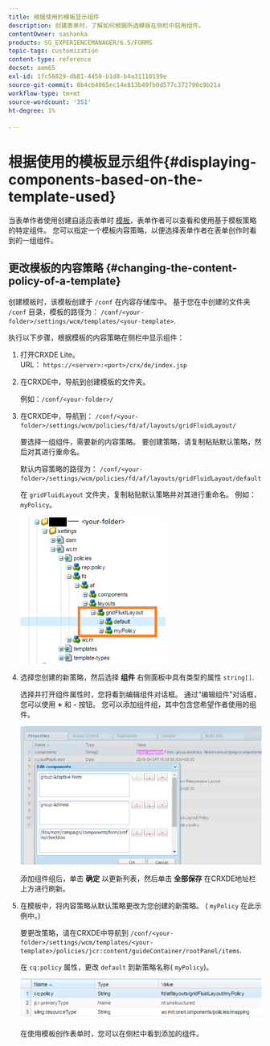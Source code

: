```yaml
---
title: 根据使用的模板显示组件
description: 创建表单时，了解如何根据所选模板在侧栏中启用组件。
contentOwner: sashanka
products: SG_EXPERIENCEMANAGER/6.5/FORMS
topic-tags: customization
content-type: reference
docset: aem65
exl-id: 1fc56829-db81-4450-b1d8-b4a31110199e
source-git-commit: 8b4cb4065ec14e813b49fb0d577c372790c9b21a
workflow-type: tm+mt
source-wordcount: '351'
ht-degree: 1%

---
```


# 根据使用的模板显示组件{#displaying-components-based-on-the-template-used}

当表单作者使用创建自适应表单时 [模板](../../forms/using/template-editor.md)，表单作者可以查看和使用基于模板策略的特定组件。 您可以指定一个模板内容策略，以便选择表单作者在表单创作时看到的一组组件。

## 更改模板的内容策略 {#changing-the-content-policy-of-a-template}

创建模板时，该模板创建于 `/conf` 在内容存储库中。 基于您在中创建的文件夹 `/conf` 目录，模板的路径为： `/conf/<your-folder>/settings/wcm/templates/<your-template>`.

执行以下步骤，根据模板的内容策略在侧栏中显示组件：

1. 打开CRXDE Lite。\
   URL： `https://<server>:<port>/crx/de/index.jsp`
1. 在CRXDE中，导航到创建模板的文件夹。

   例如：`/conf/<your-folder>/`

1. 在CRXDE中，导航到： `/conf/<your-folder>/settings/wcm/policies/fd/af/layouts/gridFluidLayout/`

   要选择一组组件，需要新的内容策略。 要创建策略，请复制粘贴默认策略，然后对其进行重命名。

   默认内容策略的路径为： `/conf/<your-folder>/settings/wcm/policies/fd/af/layouts/gridFluidLayout/default`

   在 `gridFluidLayout` 文件夹，复制粘贴默认策略并对其进行重命名。 例如：`myPolicy`。

   ![复制默认策略](assets/crx-default1.png)

1. 选择您创建的新策略，然后选择 **组件** 右侧面板中具有类型的属性 `string[]`.

   选择并打开组件属性时，您将看到编辑组件对话框。 通过“编辑组件”对话框，您可以使用 **+** 和 **-** 按钮。 您可以添加组件组，其中包含您希望作者使用的组件。

   ![在策略中添加或删除组件](assets/add-components-list1.png)

   添加组件组后，单击 **确定** 以更新列表，然后单击 **全部保存** 在CRXDE地址栏上方进行刷新。

1. 在模板中，将内容策略从默认策略更改为您创建的新策略。 ( `myPolicy` 在此示例中。)

   要更改策略，请在CRXDE中导航到 `/conf/<your-folder>/settings/wcm/templates/<your-template>/policies/jcr:content/guideContainer/rootPanel/items`.

   在 `cq:policy` 属性，更改 `default` 到新策略名称( `myPolicy`)。

   ![已更新模板内容策略](assets/updated-policy.png)

   在使用模板创作表单时，您可以在侧栏中看到添加的组件。
